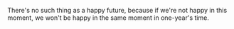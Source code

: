 There's no such thing as a happy future, because if we're not happy in this moment, we won't be happy in the same moment in one-year's time.
